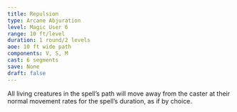 ```yaml
---
title: Repulsion
type: Arcane Abjuration
level: Magic User 6
range: 10 ft/level
duration: 1 round/2 levels
aoe: 10 ft wide path
components: V, S, M
cast: 6 segments
save: None
draft: false
---
```


All living creatures in the spell’s path will move away from the caster at their normal movement rates for the spell’s duration, as if by choice.
